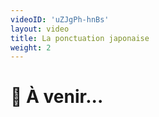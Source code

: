 ```yaml
---
videoID: 'uZJgPh-hnBs'
layout: video
title: La ponctuation japonaise
weight: 2
---
```


# 👷 À venir...
